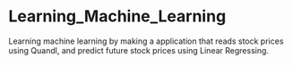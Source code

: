 # Learning_Machine_Learning
Learning machine learning by making a application that reads stock prices using Quandl, and predict future stock prices using Linear Regressing.
